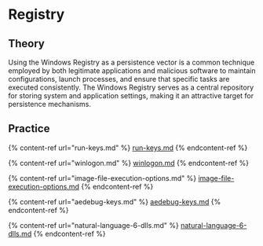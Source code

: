 # Registry

## Theory&#x20;

Using the Windows Registry as a persistence vector is a common technique employed by both legitimate applications and malicious software to maintain configurations, launch processes, and ensure that specific tasks are executed consistently. The Windows Registry serves as a central repository for storing system and application settings, making it an attractive target for persistence mechanisms.

## Practice

{% content-ref url="run-keys.md" %}
[run-keys.md](run-keys.md)
{% endcontent-ref %}

{% content-ref url="winlogon.md" %}
[winlogon.md](winlogon.md)
{% endcontent-ref %}

{% content-ref url="image-file-execution-options.md" %}
[image-file-execution-options.md](image-file-execution-options.md)
{% endcontent-ref %}

{% content-ref url="aedebug-keys.md" %}
[aedebug-keys.md](aedebug-keys.md)
{% endcontent-ref %}

{% content-ref url="natural-language-6-dlls.md" %}
[natural-language-6-dlls.md](natural-language-6-dlls.md)
{% endcontent-ref %}
